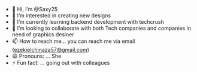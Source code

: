 - 👋 Hi, I’m @Saxy25
- 👀 I’m interested in creating new designs
- 🌱 I’m currently learning backend development with techcrush 
- 💞️ I’m looking to collaborate with both Tech companies and companies in need of graphics desiner
- 📫 How to reach me... you can reach me via email (ezekielchinaza57@gmail.com)
- 😄 Pronouns: ... She
- ⚡ Fun fact: ... going out with colleagues 

<!---
Saxy25/Saxy25 is a ✨ special ✨ repository because its `README.md` (this file) appears on your GitHub profile.
You can click the Preview link to take a look at your changes.
--->
